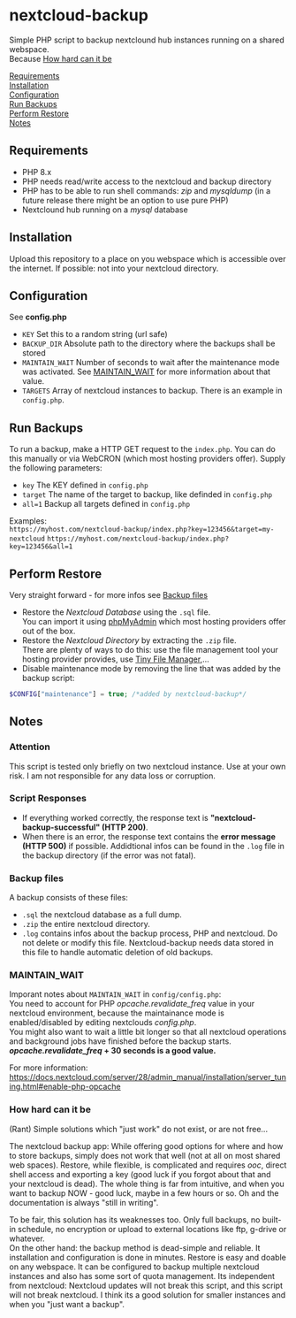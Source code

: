 # nextcloud-backup
Simple PHP script to backup nextclound hub instances running on a shared webspace.  
Because [How hard can it be](#how-hard-can-it-be) 

[Requirements](#requirements)  
[Installation](#installation)  
[Configuration](#configuration)  
[Run Backups](#run-backups)  
[Perform Restore](#perform-restore)  
[Notes](#notes)  

## Requirements
- PHP 8.x
- PHP needs read/write access to the nextcloud and backup directory
- PHP has to be able to run shell commands: *zip* and *mysqldump* (in a future release there might be an option to use pure PHP)
- Nextclound hub running on a *mysql* database

## Installation
Upload this repository to a place on you webspace which is accessible over the internet. If possible: not into your nextcloud directory. 

## Configuration
See **config.php**
- `KEY` Set this to a random string (url safe)
- `BACKUP_DIR` Absolute path to the directory where the backups shall be stored
- `MAINTAIN_WAIT` Number of seconds to wait after the maintenance mode was activated. See [MAINTAIN_WAIT](#maintain_wait) for more information about that value.
- `TARGETS` Array of nextcloud instances to backup. There is an example in `config.php`.


## Run Backups
To run a backup, make a HTTP GET request to the `index.php`. You can do this manually or via WebCRON (which most hosting providers offer). Supply the following parameters:
- `key` The KEY defined in `config.php`
- `target` The name of the target to backup, like definded in `config.php`
- `all=1` Backup all targets defined in `config.php`

Examples:  
`https://myhost.com/nextcloud-backup/index.php?key=123456&target=my-nextcloud`
`https://myhost.com/nextcloud-backup/index.php?key=123456&all=1`  

## Perform Restore
Very straight forward - for more infos see [Backup files](#backup-files)
- Restore the *Nextcloud Database* using the `.sql` file.  
You can import it using [phpMyAdmin](https://www.phpmyadmin.net/) which most hosting providers offer out of the box.
- Restore the *Nextcloud Directory* by extracting the `.zip` file.  
There are plenty of ways to do this: use the file management tool your hosting provider provides, use [Tiny File Manager](https://tinyfilemanager.github.io/),...
- Disable maintenance mode by removing the line that was added by the backup script:
```php
$CONFIG["maintenance"] = true; /*added by nextcloud-backup*/
``` 

## Notes
### Attention
This script is tested only briefly on two nextcloud instance. Use at your own risk. I am not responsible for any data loss or corruption.

### Script Responses
- If everything worked correctly, the response text is **"nextcloud-backup-successful" (HTTP 200)**.
- When there is an error, the response text contains the **error message (HTTP 500)** if possible.
Addidtional infos can be found in the `.log` file in the backup directory (if the error was not fatal).

### Backup files
A backup consists of these files:
  - `.sql` the nextcloud database as a full dump.
  - `.zip` the entire nextcloud directory.
  - `.log` contains infos about the backup process, PHP and nextcloud. Do not delete or modify this file. Nextcloud-backup needs data stored in this file to handle automatic deletion of old backups.

### MAINTAIN_WAIT
Imporant notes about `MAINTAIN_WAIT` in `config/config.php`:  
You need to account for PHP *opcache.revalidate_freq* value in your nextcloud environment, because the maintainance mode is enabled/disabled by editing nextclouds *config.php*.  
You might also want to wait a little bit longer so that all nextcloud operations and background jobs have finished before the backup starts.  
***opcache.revalidate_freq* + 30 seconds is a good value.**

For more information: https://docs.nextcloud.com/server/28/admin_manual/installation/server_tuning.html#enable-php-opcache 

### How hard can it be
(Rant) Simple solutions which "just work" do not exist, or are not free...

The nextcloud backup app: While offering good options for where and how to store backups, simply does not work that well (not at all on most shared web spaces). Restore, while flexible, is complicated and requires *ooc*, direct shell access and exporting a key (good luck if you forgot about that and your nextcloud is dead). The whole thing is far from intuitive, and when you want to backup NOW - good luck, maybe in a few hours or so. Oh and the documentation is always "still in writing".

To be fair, this solution has its weaknesses too. Only full backups, no built-in schedule, no encryption or upload to external locations like ftp, g-drive or whatever.  
On the other hand: the backup method is dead-simple and reliable. It installation and configuration is done in minutes. Restore is easy and doable on any webspace. It can be configured to backup multiple nextcloud instances and also has some sort of quota management. Its independent from nextcloud: Nextcloud updates will not break this script, and this script will not break nextcloud. I think its a good solution for smaller instances and when you "just want a backup".
